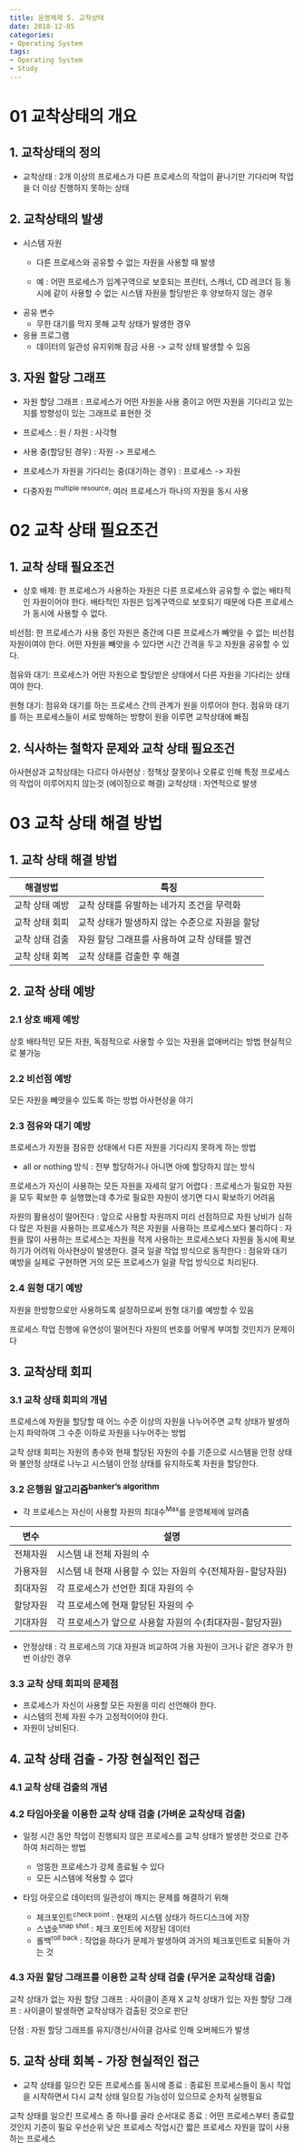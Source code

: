 ```yaml
---
title: 운영체제 5. 교착상태
date: 2018-12-05
categories:
- Operating System
tags:
- Operating System
- Study
---
```


# 01 교착상태의 개요
## 1. 교착상태의 정의
- 교착상태 : 2개 이상의 프로세스가 다른 프로세스의 작업이 끝나기만 기다리며 작업을 더 이상 진행하지 못하는 상태

## 2. 교착상태의 발생
- 시스템 자원
  - 다른 프로세스와 공유할 수 없는 자원을 사용할 때 발생

  - 예 : 어떤 프로세스가 임계구역으로 보호되는 프린터, 스캐너, CD 레코더 등 동시에 같이 사용할 수 없는 시스템 자원을 할당받은 후 양보하지 않는 경우
- 공유 변수
  - 무한 대기를 막지 못해 교착 상태가 발생한 경우
- 응용 프로그램
  - 데이터의 일관성 유지위해 잠금 사용 -> 교착 상태 발생할 수 있음

## 3. 자원 할당 그래프
- 자원 할당 그래프 : 프로세스가 어떤 자원을 사용 중이고 어떤 자원을 기다리고 있는지를 방향성이 있는 그래프로 표현한 것

- 프로세스 : 원 / 자원 : 사각형
- 사용 중(할당된 경우) : 자원 -> 프로세스
- 프로세스가 자원을 기다리는 중(대기하는 경우) : 프로세스 -> 자원

- 다중자원 <sup>multiple resource</sup>: 여러 프로세스가 하나의 자원을 동시 사용

# 02 교착 상태 필요조건
## 1. 교착 상태 필요조건
- 상호 배제: 한 프로세스가 사용하는 자원은 다른 프로세스와 공유할 수 없는 배타적인 자원이어야 한다. 배타적인 자원은 임계구역으로 보호되기 때문에 다른 프로세스가 동시에 사용할 수 없다.

비선점: 한 프로세스가 사용 중인 자원은 중간에 다른 프로세스가 빼앗을 수 없는 비선점 자원이여야 한다. 어떤 자원을 빼앗을 수 있다면 시간 간격을 두고 자원을 공유할 수 있다.

점유와 대기: 프로세스가 어떤 자원으로 할당받은 상태에서 다른 자원을 기다리는 상태여야 한다.

원형 대기: 점유와 대기를 하는 프로세스 간의 관계가 원을 이루어야 한다. 점유와 대기를 하는 프로세스들이 서로 방해하는 방향이 원을 이루면 교착상태에 빠짐

## 2. 식사하는 철학자 문제와 교착 상태 필요조건

아사현상과 교착상태는 다르다
아사현상 : 정책상 잘못이나 오류로 인해 특정 프로세스의 작업이 이루어지지 않는것 (에이징으로 해결)
교착상태 : 자연적으로 발생

# 03 교착 상태 해결 방법
## 1. 교착 상태 해결 방법

|해결방법 | 특징|
| --- | --- |
| 교착 상태 예방|교착 상태를 유발하는 네가지 조건을 무력화|
| 교착 상태 회피|교착 상태가 발생하지 않는 수준으로 자원을 할당|
| 교착 상태 검출|자원 할당 그래프를 사용하여 교착 상태를 발견|
| 교착 상태 회복|교착 상태를 검출한 후 해결|

## 2. 교착 상태 예방
### 2.1 상호 배제 예방
상호 배타적인 모든 자원, 독점적으로 사용할 수 있는 자원을 없애버리는 방법
현실적으로 불가능
### 2.2 비선점 예방
모든 자원을 빼앗을수 있도록 하는 방법
아사현상을 야기
### 2.3 점유와 대기 예방
프로세스가 자원을 점유한 상태에서 다른 자원을 기다리지 못하게 하는 방법
- all or nothing 방식 : 전부 할당하거나 아니면 아예 할당하지 않는 방식

프로세스가 자신이 사용하는 모든 자원을 자세히 알기 어렵다 : 프로세스가 필요한 자원을 모두 확보한 후 실행했는데 추가로 필요한 자원이 생기면 다시 확보하기 어려움

자원의 활용성이 떨어진다 : 앞으로 사용할 자원까지 미리 선점하므로 자원 낭비가 심하다
많은 자원을 사용하는 프로세스가 적은 자원을 사용하는 프로세스보다 불리하다 : 자원을 많이 사용하는 프로세스는 자원을 적게 사용하는 프로세스보다 자원을 동시에 확보하기가 어려워 아사현상이 발생한다.
결국 일괄 작업 방식으로 동작한다 : 점유와 대기 예방을 실제로 구현하면 거의 모든 프로세스가 일괄 작업 방식으로 처리된다.

### 2.4 원형 대기 예방
자원을 한방향으로만 사용하도록 설정하므로써 원형 대기를 예방할 수 있음

프로세스 작업 진행에 유연성이 떨어진다
자원의 번호를 어떻게 부여할 것인지가 문제이다

## 3. 교착상태 회피
### 3.1 교착 상태 회피의 개념
프로세스에 자원을 할당할 때 어느 수준 이상의 자원을 나누어주면 교착 상태가 발생하는지 파악하여 그 수준 이하로 자원을 나누어주는 방법

교착 상태 회피는 자원의 총수와 현재 할당된 자원의 수를 기준으로 시스템을 안정 상태와 불안정 상태로 나누고 시스템이 안정 상태를 유지하도록 자원을 할당한다.

### 3.2 은행원 알고리즘<sup>banker’s algorithm</sup>
- 각 프로세스는 자신이 사용할 자원의 최대수<sup>Max</sup>를 운영체제에 알려줌


|변수 | 설명|
| --- | --- |
|전체자원|시스템 내 전체 자원의 수|
|가용자원|시스템 내 현재 사용할 수 있는 자원의 수(전체자원-할당자원)|
|최대자원|각 프로세스가 선언한 최대 자원의 수|
|할당자원|각 프로세스에 현재 할당된 자원의 수|
|기대자원|각 프로세스가 앞으로 사용할 자원의 수(최대자원-할당자원)|


- 안정상태 : 각 프로세스의 기대 자원과 비교하여 가용 자원이 크거나 같은 경우가 한 번 이상인 경우


### 3.3 교착 상태 회피의 문제점
- 프로세스가 자신이 사용할 모든 자원을 미리 선언해야 한다.
- 시스템의 전체 자원 수가 고정적이어야 한다.
- 자원이 낭비된다.

## 4. 교착 상태 검출 - 가장 현실적인 접근
### 4.1 교착 상태 검출의 개념
### 4.2 타임아웃을 이용한 교착 상태 검출 (가벼운 교착상태 검출)
- 일정 시간 동안 작업이 진행되지 않은 프로세스를 교착 상태가 발생한 것으로 간주하여 처리하는 방법

  - 엉뚱한 프로세스가 강제 종료될 수 있다
  - 모든 시스템에 적용할 수 없다

- 타임 아웃으로 데이터의 일관성이 깨지는 문제를 해결하기 위해
  - 체크포인트<sup>check point</sup> : 현재의 시스템 상태가 하드디스크에 저장
  - 스냅숏<sup>snap shot</sup> : 체크 포인트에 저장된 데이터
  - 롤백<sup>roll back</sup> : 작업을 하다가 문제가 발생하여 과거의 체크포인트로 되돌아 가는 것

### 4.3 자원 할당 그래프를 이용한 교착 상태 검출 (무거운 교착상태 검출)
교착 상태가 없는 자원 할당 그래프 : 사이클이 존재 X
교착 상태가 있는 자원 할당 그래프 :  사이클이 발생하면 교착상태가 검출된 것으로 판단

단점 : 자원 할당 그래프를 유지/갱신/사이클 검사로 인해 오버헤드가 발생

## 5. 교착 상태 회복 - 가장 현실적인 접근
- 교착 상태를 일으킨 모든 프로세스를 동시에 종료 : 종료된 프로세스들이 동시 작업을 시작하면서 다시 교착 상태 일으킬 가능성이 있으므로 순차적 실행필요

교착 상태를 일으킨 프로세스 중 하나를 골라 순서대로 종료 : 어떤 프로세스부터 종료할 것인지 기준이 필요
우선순위 낮은 프로세스
작업시간 짧은 프로세스
자원을 많이 사용하는 프로세스
